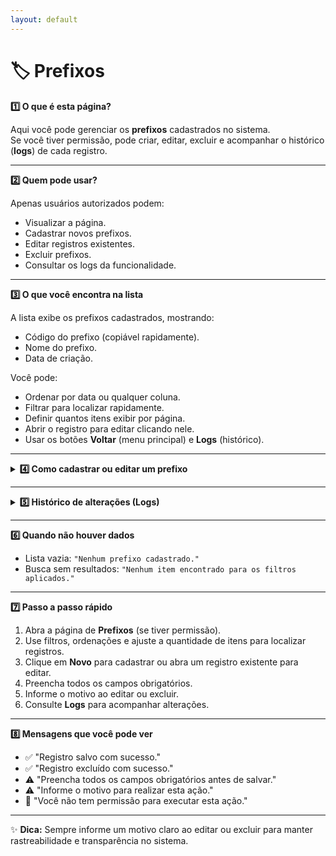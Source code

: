 ```yaml
---
layout: default
---
```


# 🏷️ Prefixos


<summary><strong>1️⃣ O que é esta página?</strong></summary>

Aqui você pode gerenciar os **prefixos** cadastrados no sistema.  
Se você tiver permissão, pode criar, editar, excluir e acompanhar o histórico (**logs**) de cada registro.



---


<summary><strong>2️⃣ Quem pode usar?</strong></summary>

Apenas usuários autorizados podem:
- Visualizar a página.
- Cadastrar novos prefixos.
- Editar registros existentes.
- Excluir prefixos.
- Consultar os logs da funcionalidade.



---


<summary><strong>3️⃣ O que você encontra na lista</strong></summary>

A lista exibe os prefixos cadastrados, mostrando:
- Código do prefixo (copiável rapidamente).
- Nome do prefixo.
- Data de criação.

Você pode:
- Ordenar por data ou qualquer coluna.
- Filtrar para localizar rapidamente.
- Definir quantos itens exibir por página.
- Abrir o registro para editar clicando nele.
- Usar os botões **Voltar** (menu principal) e **Logs** (histórico).



---

<details>
<summary><strong>4️⃣ Como cadastrar ou editar um prefixo</strong></summary>

### **Cadastrar novo prefixo**
1. Clique em **Novo**.
2. Preencha todos os campos obrigatórios.
3. Salve o registro.

### **Editar prefixo existente**
1. Abra o registro desejado.
2. Atualize os campos necessários.
3. Informe o motivo da alteração.
4. Salve.

**Campos na edição**
- **Código ID** *(somente leitura, gerado automaticamente)*
- **Prefixo** *(obrigatório)*
- **Observações**

### **Excluir prefixo**
1. Selecione o registro.
2. Clique em **Excluir**.
3. Informe o motivo.
4. Confirme.

</details>

---

<details>
<summary><strong>5️⃣ Histórico de alterações (Logs)</strong></summary>

Nos logs você encontra:
- Data e hora da ação.
- Usuário que realizou a alteração.
- Tipo de ação (criação, edição, exclusão).
- Motivo informado.

Acesso:
- Na lista, botão **Logs** ao lado do registro.
- No formulário aberto, botão **Logs** no topo.

</details>

---


<summary><strong>6️⃣ Quando não houver dados</strong></summary>

- Lista vazia: `"Nenhum prefixo cadastrado."`
- Busca sem resultados: `"Nenhum item encontrado para os filtros aplicados."`



---


<summary><strong>7️⃣ Passo a passo rápido</strong></summary>

1. Abra a página de **Prefixos** (se tiver permissão).  
2. Use filtros, ordenações e ajuste a quantidade de itens para localizar registros.  
3. Clique em **Novo** para cadastrar ou abra um registro existente para editar.  
4. Preencha todos os campos obrigatórios.  
5. Informe o motivo ao editar ou excluir.  
6. Consulte **Logs** para acompanhar alterações.  



---


<summary><strong>8️⃣ Mensagens que você pode ver</strong></summary>

- ✅ "Registro salvo com sucesso."
- ✅ "Registro excluído com sucesso."
- ⚠️ "Preencha todos os campos obrigatórios antes de salvar."
- ⚠️ "Informe o motivo para realizar esta ação."
- 🚫 "Você não tem permissão para executar esta ação."



---

✨ **Dica:** Sempre informe um motivo claro ao editar ou excluir para manter rastreabilidade e transparência no sistema.